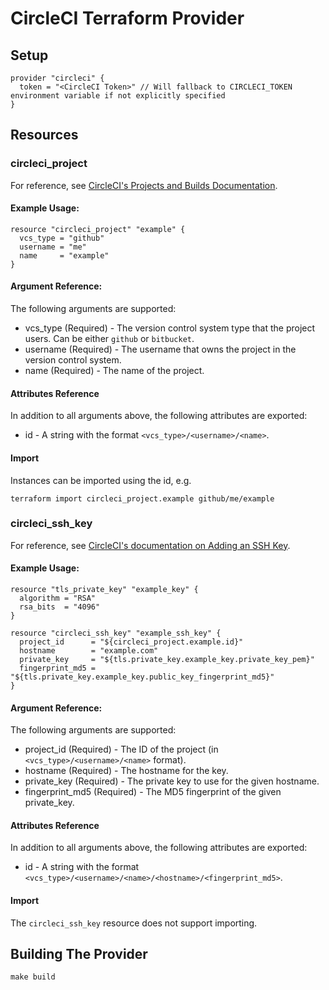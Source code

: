 CircleCI Terraform Provider
===========================

Setup
-----

```hcl
provider "circleci" {
  token = "<CircleCI Token>" // Will fallback to CIRCLECI_TOKEN environment variable if not explicitly specified
}
```

Resources
---------

### circleci_project

For reference, see [CircleCI's Projects and Builds Documentation](https://circleci.com/docs/2.0/project-build/).

#### Example Usage:

```hcl
resource "circleci_project" "example" {
  vcs_type = "github"
  username = "me"
  name     = "example"
}
```

#### Argument Reference:

The following arguments are supported:

* vcs_type (Required) - The version control system type that the project users. Can be either `github` or `bitbucket`.
* username (Required) - The username that owns the project in the version control system.
* name (Required) - The name of the project.

#### Attributes Reference

In addition to all arguments above, the following attributes are exported:

* id - A string with the format `<vcs_type>/<username>/<name>`.

#### Import

Instances can be imported using the id, e.g.

```shell
terraform import circleci_project.example github/me/example
```

### circleci_ssh_key

For reference, see [CircleCI's documentation on Adding an SSH Key](https://circleci.com/docs/2.0/add-ssh-key/).

#### Example Usage:

```hcl
resource "tls_private_key" "example_key" {
  algorithm = "RSA"
  rsa_bits  = "4096"
}

resource "circleci_ssh_key" "example_ssh_key" {
  project_id      = "${circleci_project.example.id}"
  hostname        = "example.com"
  private_key     = "${tls.private_key.example_key.private_key_pem}"
  fingerprint_md5 = "${tls.private_key.example_key.public_key_fingerprint_md5}"
}
```

#### Argument Reference:

The following arguments are supported:

* project_id (Required) - The ID of the project (in `<vcs_type>/<username>/<name>` format).
* hostname (Required) - The hostname for the key.
* private_key (Required) - The private key to use for the given hostname.
* fingerprint_md5 (Required) - The MD5 fingerprint of the given private_key.

#### Attributes Reference

In addition to all arguments above, the following attributes are exported:

* id - A string with the format `<vcs_type>/<username>/<name>/<hostname>/<fingerprint_md5>`.

#### Import

The `circleci_ssh_key` resource does not support importing.

Building The Provider
---------------------

```shell
make build
```

